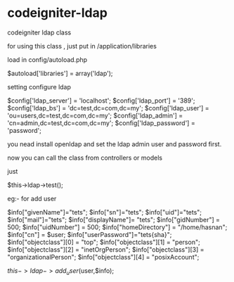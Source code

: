 # codeigniter-ldap
codeigniter ldap class

for using this class , just put in /application/libraries

load in config/autoload.php


$autoload['libraries'] = array('ldap');

setting configure ldap 

$config['ldap_server'] = 'localhost';
$config['ldap_port'] = '389';
$config['ldap_bs'] = 'dc=test,dc=com,dc=my';
$config['ldap_user'] = 'ou=users,dc=test,dc=com,dc=my';
$config['ldap_admin'] = 'cn=admin,dc=test,dc=com,dc=my';
$config['ldap_password'] = 'password';

you nead install openldap and set the ldap admin user and password first.

now you can call the class from controllers or models

just 

$this->ldap->test();

eg:- for add user

$info["givenName"]="tets";
$info["sn"]="tets";
$info["uid"]="tets";
$info["mail"]="tets";
$info["displayName"]= "tets";
$info["gidNumber"] = 500;
$info["uidNumber"] = 500;
$info["homeDirectory"] = "/home/hasnan";
$info["cn"] = $user;
$info["userPassword"]="tets{sha}";
$info["objectclass"][0] = "top";
$info["objectclass"][1] = "person";
$info["objectclass"][2] = "inetOrgPerson";
$info["objectclass"][3] = "organizationalPerson";
$info["objectclass"][4] = "posixAccount";


$this->ldap->add_user($user,$info);

